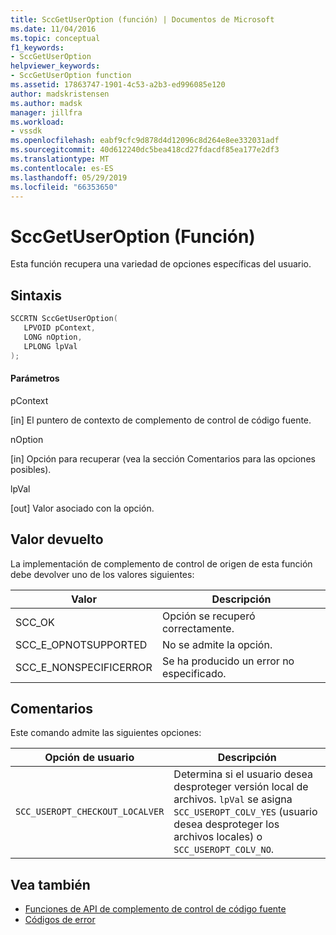 ```yaml
---
title: SccGetUserOption (función) | Documentos de Microsoft
ms.date: 11/04/2016
ms.topic: conceptual
f1_keywords:
- SccGetUserOption
helpviewer_keywords:
- SccGetUserOption function
ms.assetid: 17863747-1901-4c53-a2b3-ed996085e120
author: madskristensen
ms.author: madsk
manager: jillfra
ms.workload:
- vssdk
ms.openlocfilehash: eabf9cfc9d878d4d12096c8d264e8ee332031adf
ms.sourcegitcommit: 40d612240dc5bea418cd27fdacdf85ea177e2df3
ms.translationtype: MT
ms.contentlocale: es-ES
ms.lasthandoff: 05/29/2019
ms.locfileid: "66353650"
---
```

# <a name="sccgetuseroption-function"></a>SccGetUserOption (Función)
Esta función recupera una variedad de opciones específicas del usuario.

## <a name="syntax"></a>Sintaxis

```cpp
SCCRTN SccGetUserOption(
   LPVOID pContext,
   LONG nOption,
   LPLONG lpVal
);
```

#### <a name="parameters"></a>Parámetros
 pContext

[in] El puntero de contexto de complemento de control de código fuente.

 nOption

[in] Opción para recuperar (vea la sección Comentarios para las opciones posibles).

 lpVal

[out] Valor asociado con la opción.

## <a name="return-value"></a>Valor devuelto
 La implementación de complemento de control de origen de esta función debe devolver uno de los valores siguientes:

|Valor|Descripción|
|-----------|-----------------|
|SCC_OK|Opción se recuperó correctamente.|
|SCC_E_OPNOTSUPPORTED|No se admite la opción.|
|SCC_E_NONSPECIFICERROR|Se ha producido un error no especificado.|

## <a name="remarks"></a>Comentarios
 Este comando admite las siguientes opciones:

|Opción de usuario|Descripción|
|-----------------|-----------------|
|`SCC_USEROPT_CHECKOUT_LOCALVER`|Determina si el usuario desea desproteger versión local de archivos. `lpVal` se asigna `SCC_USEROPT_COLV_YES` (usuario desea desproteger los archivos locales) o `SCC_USEROPT_COLV_NO`.|

## <a name="see-also"></a>Vea también
- [Funciones de API de complemento de control de código fuente](../extensibility/source-control-plug-in-api-functions.md)
- [Códigos de error](../extensibility/error-codes.md)